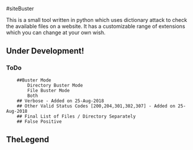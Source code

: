 #siteBuster

This is a small tool written in python which uses dictionary attack to check the available files on a website.
It has a customizable range of extensions which you can change at your own wish.

## Under Development!

### ToDo
        ##Buster Mode
            Directory Buster Mode
            File Buster Mode
            Both
        ## Verbose - Added on 25-Aug-2018
        ## Other Valid Status Codes [200,204,301,302,307] - Added on 25-Aug-2018
        ## Final List of Files / Directory Separately
        ## False Positive
## TheLegend 
